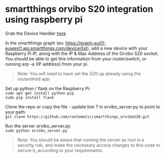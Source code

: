 # smartthings orvibo S20 integration using raspberry pi


Grab the Device Handler [here](https://github.com/rootomatic/SmartThingsPublic/blob/master/devicetypes/rootomatic/orvibo-s20-switch.src/orvibo-s20-switch.groovy)  

In the smartthings graph (eu: https://graph-eu01-euwest1.api.smartthings.com/device/list), add a new device with your Raspberry Pi IP, along with the IP & Mac Address of the Orvibo S20 socket. You should be able to get this information from your router/switch, or running arp -a {IP address} from your pi.

>Note: You will need to have set the S20 up already using the ios/android app.

Set up python / flask on the Raspberry Pi:  
`sudo apt-get install python-pip`    
`sudo pip install flask`    

Clone the repo or copy the file - update line 7 in orvibo_server.py to point to your path:  
`git clone https://github.com/rootomatic/smartthings_orviboS20.git`    

Run the server orvibo_server.py   
`sudo python orvibo_server.py`

>Note: You should be aware that running the server as root is a security risk, and make the necessary access changes to this code to secure it, according to your requirements.
